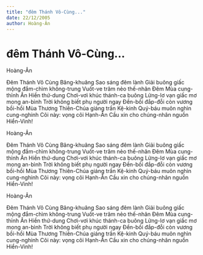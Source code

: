 ```yaml
---
title: "đêm Thánh Vô-Cùng..."
date: 22/12/2005
author: Hoàng-Ân
---
```


# đêm Thánh Vô-Cùng...

Hoàng-Ân

Đêm Thánh Vô Cùng
Bâng-khuâng Sao sáng đêm lành
Giải buông giấc mộng đắm-chìm không-trung
Vuốt-ve trăm nẻo thế-nhân
Đêm Mùa cung-thỉnh Ân Hiền thứ-dung
Chơi-vơi khúc thánh-ca buông
Lửng-lơ vạn giấc mơ mong an-bình
Trời không biết phụ người ngay
Đền-bồi đắp-đỗi còn vương bồi-hồi
Mùa Thương Thiên-Chúa giáng trần
Kệ-kinh Quý-báu muôn nghìn cung-nghinh
Cõi này: vọng cõi Hạnh-Ân
Cầu xin cho chúng-nhân nguồn Hiển-Vinh!

Hoàng-Ân

Đêm Thánh Vô Cùng
Bâng-khuâng Sao sáng đêm lành
Giải buông giấc mộng đắm-chìm không-trung
Vuốt-ve trăm nẻo thế-nhân
Đêm Mùa cung-thỉnh Ân Hiền thứ-dung
Chơi-vơi khúc thánh-ca buông
Lửng-lơ vạn giấc mơ mong an-bình
Trời không biết phụ người ngay
Đền-bồi đắp-đỗi còn vương bồi-hồi
Mùa Thương Thiên-Chúa giáng trần
Kệ-kinh Quý-báu muôn nghìn cung-nghinh
Cõi này: vọng cõi Hạnh-Ân
Cầu xin cho chúng-nhân nguồn Hiển-Vinh!

Hoàng-Ân

Đêm Thánh Vô Cùng
Bâng-khuâng Sao sáng đêm lành
Giải buông giấc mộng đắm-chìm không-trung
Vuốt-ve trăm nẻo thế-nhân
Đêm Mùa cung-thỉnh Ân Hiền thứ-dung
Chơi-vơi khúc thánh-ca buông
Lửng-lơ vạn giấc mơ mong an-bình
Trời không biết phụ người ngay
Đền-bồi đắp-đỗi còn vương bồi-hồi
Mùa Thương Thiên-Chúa giáng trần
Kệ-kinh Quý-báu muôn nghìn cung-nghinh
Cõi này: vọng cõi Hạnh-Ân
Cầu xin cho chúng-nhân nguồn Hiển-Vinh!
